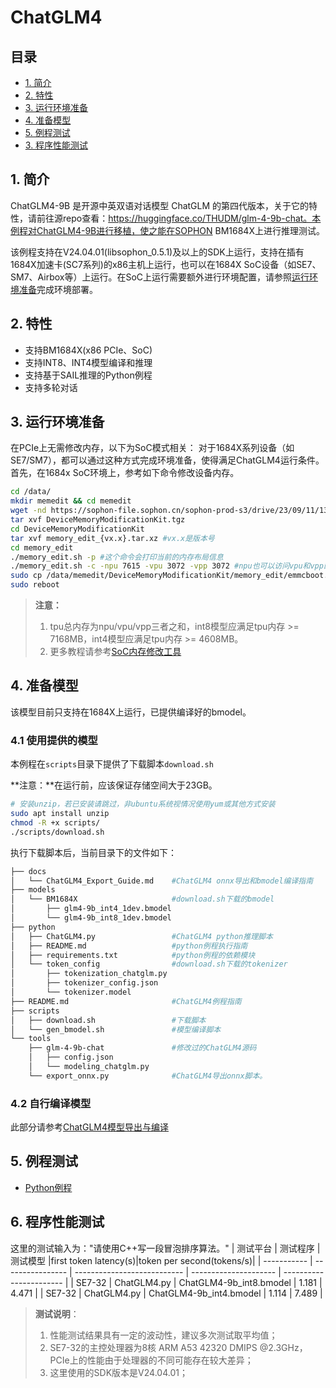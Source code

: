 # ChatGLM4

## 目录
  - [1. 简介](#1-简介)
  - [2. 特性](#2-特性)
  - [3. 运行环境准备](#3-运行环境准备)
  - [4. 准备模型](#4-准备模型)
  - [5. 例程测试](#5-例程测试)
  - [3. 程序性能测试](#6-程序性能测试)

## 1. 简介
ChatGLM4-9B 是开源中英双语对话模型 ChatGLM 的第四代版本，关于它的特性，请前往源repo查看：https://huggingface.co/THUDM/glm-4-9b-chat。本例程对ChatGLM4-9B进行移植，使之能在SOPHON BM1684X上进行推理测试。

该例程支持在V24.04.01(libsophon_0.5.1)及以上的SDK上运行，支持在插有1684X加速卡(SC7系列)的x86主机上运行，也可以在1684X SoC设备（如SE7、SM7、Airbox等）上运行。在SoC上运行需要额外进行环境配置，请参照[运行环境准备](#3-运行环境准备)完成环境部署。

## 2. 特性
* 支持BM1684X(x86 PCIe、SoC)
* 支持INT8、INT4模型编译和推理
* 支持基于SAIL推理的Python例程
* 支持多轮对话


## 3. 运行环境准备
在PCIe上无需修改内存，以下为SoC模式相关：
对于1684X系列设备（如SE7/SM7），都可以通过这种方式完成环境准备，使得满足ChatGLM4运行条件。首先，在1684x SoC环境上，参考如下命令修改设备内存。
```bash
cd /data/
mkdir memedit && cd memedit
wget -nd https://sophon-file.sophon.cn/sophon-prod-s3/drive/23/09/11/13/DeviceMemoryModificationKit.tgz
tar xvf DeviceMemoryModificationKit.tgz
cd DeviceMemoryModificationKit
tar xvf memory_edit_{vx.x}.tar.xz #vx.x是版本号
cd memory_edit
./memory_edit.sh -p #这个命令会打印当前的内存布局信息
./memory_edit.sh -c -npu 7615 -vpu 3072 -vpp 3072 #npu也可以访问vpu和vpp的内存
sudo cp /data/memedit/DeviceMemoryModificationKit/memory_edit/emmcboot.itb /boot/emmcboot.itb && sync
sudo reboot
```
> **注意：**
> 1. tpu总内存为npu/vpu/vpp三者之和，int8模型应满足tpu内存 >= 7168MB，int4模型应满足tpu内存 >= 4608MB。
> 2. 更多教程请参考[SoC内存修改工具](https://doc.sophgo.com/sdk-docs/v23.07.01/docs_latest_release/docs/SophonSDK_doc/zh/html/appendix/2_mem_edit_tools.html)

## 4. 准备模型
该模型目前只支持在1684X上运行，已提供编译好的bmodel。
### 4.1 使用提供的模型

​本例程在`scripts`目录下提供了下载脚本`download.sh`

**注意：**在运行前，应该保证存储空间大于23GB。

```bash
# 安装unzip，若已安装请跳过，非ubuntu系统视情况使用yum或其他方式安装
sudo apt install unzip
chmod -R +x scripts/
./scripts/download.sh
```

执行下载脚本后，当前目录下的文件如下：

```bash
├── docs
│   └── ChatGLM4_Export_Guide.md    #ChatGLM4 onnx导出和bmodel编译指南
├── models
│   └── BM1684X                     #download.sh下载的bmodel
│       ├── glm4-9b_int4_1dev.bmodel
│       └── glm4-9b_int8_1dev.bmodel
├── python
│   ├── ChatGLM4.py                 #ChatGLM4 python推理脚本
│   ├── README.md                   #python例程执行指南
│   ├── requirements.txt            #python例程的依赖模块
│   └── token_config                #download.sh下载的tokenizer
│       ├── tokenization_chatglm.py
│       ├── tokenizer_config.json
│       └── tokenizer.model
├── README.md                       #ChatGLM4例程指南
├── scripts                         
│   ├── download.sh                 #下载脚本
│   └── gen_bmodel.sh               #模型编译脚本
└── tools
    ├── glm-4-9b-chat               #修改过的ChatGLM4源码
    │   ├── config.json
    │   └── modeling_chatglm.py
    └── export_onnx.py              #ChatGLM4导出onnx脚本。
```


### 4.2 自行编译模型

此部分请参考[ChatGLM4模型导出与编译](./docs/ChatGLM4_Export_Guide.md)

## 5. 例程测试

- [Python例程](./python/README.md)

## 6. 程序性能测试

这里的测试输入为："请使用C++写一段冒泡排序算法。"
|    测试平台   |     测试程序       |           测试模型             |first token latency(s)|token per second(tokens/s)| 
| -----------  | ---------------- | ---------------------------     | --------------------- | ----------------------- | 
| SE7-32       | ChatGLM4.py      | ChatGLM4-9b_int8.bmodel         |    1.181              |    4.471          | 
| SE7-32       | ChatGLM4.py      | ChatGLM4-9b_int4.bmodel         |    1.114              |    7.489          | 

> **测试说明**：  
> 1. 性能测试结果具有一定的波动性，建议多次测试取平均值；
> 2. SE7-32的主控处理器为8核 ARM A53 42320 DMIPS @2.3GHz，PCIe上的性能由于处理器的不同可能存在较大差异；
> 3. 这里使用的SDK版本是V24.04.01；
